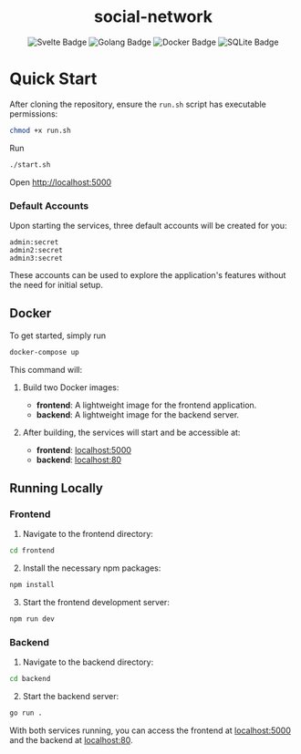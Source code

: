 
<h1 align="center">social-network</h1>
<p align="center">
  <img src="https://img.shields.io/badge/-Svelte-black?style=flat-square&logo=svelte" alt="Svelte Badge">
  <img src="https://img.shields.io/badge/-Golang-black?style=flat-square&logo=go" alt="Golang Badge">
  <img src="https://img.shields.io/badge/-Docker-black?style=flat-square&logo=docker" alt="Docker Badge">
  <img src="https://img.shields.io/badge/-SQLite-black?style=flat-square&logo=sqlite" alt="SQLite Badge">
</p>


# Quick Start

After cloning the repository, ensure the `run.sh` script has executable permissions:

```bash
chmod +x run.sh
```

Run

```bash
./start.sh
```

Open [http://localhost:5000](http://localhost:5000)



### Default Accounts

Upon starting the services, three default accounts will be created for you:

    admin:secret
    admin2:secret
    admin3:secret

These accounts can be used to explore the application's features without the need for initial setup.

## Docker

To get started, simply run
```bash
docker-compose up
```

This command will:

1.  Build two Docker images:
    
    -   **frontend**: A lightweight image for the frontend application.
    -   **backend**: A lightweight image for the backend server.

2.  After building, the services will start and be accessible at:
    
    -   **frontend**: [localhost:5000](http://localhost:5000)
    -   **backend**: [localhost:80](http://localhost:80)




## Running Locally


### Frontend

1.  Navigate to the frontend directory:
```bash
cd frontend
```
2.  Install the necessary npm packages:
```bash
npm install
```

3.  Start the frontend development server:

```bash
npm run dev
```

### Backend

1.  Navigate to the backend directory:

```bash
cd backend
```

2.  Start the backend server:

```bash
go run .
```

With both services running, you can access the frontend at [localhost:5000](http://localhost:5000) and the backend at [localhost:80](http://localhost:80).

